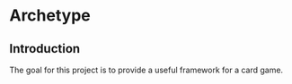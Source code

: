 # Archetype

## Introduction

The goal for this project is to provide a useful framework for a card game.

